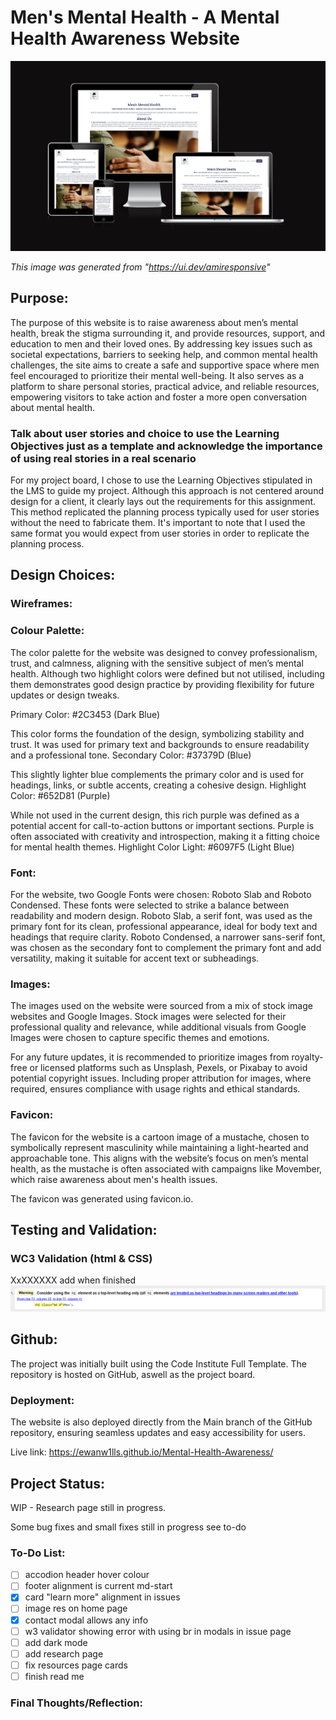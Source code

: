 # Men's Mental Health - A Mental Health Awareness Website 


![Responsiveness scr](assets/images/responsivenss.png)

*This image was generated from "https://ui.dev/amiresponsive"*

## Purpose:

The purpose of this website is to raise awareness about men’s mental health, break the stigma surrounding it, and provide resources, support, and education to men and their loved ones. By addressing key issues such as societal expectations, barriers to seeking help, and common mental health challenges, the site aims to create a safe and supportive space where men feel encouraged to prioritize their mental well-being. It also serves as a platform to share personal stories, practical advice, and reliable resources, empowering visitors to take action and foster a more open conversation about mental health.

### Talk about user stories and choice to use the Learning Objectives just as a template and acknowledge the importance of using real stories in a real scenario

For my project board, I chose to use the Learning Objectives stipulated in the LMS to guide my project. Although this approach is not centered around design for a client, it clearly lays out the requirements for this assignment. This method replicated the planning process typically used for user stories without the need to fabricate them. It's important to note that I used the same format you would expect from user stories in order to replicate the planning process.

## Design Choices:

### Wireframes:

### Colour Palette:

The color palette for the website was designed to convey professionalism, trust, and calmness, aligning with the sensitive subject of men’s mental health. Although two highlight colors were defined but not utilised, including them demonstrates good design practice by providing flexibility for future updates or design tweaks.

Primary Color: #2C3453 (Dark Blue)

This color forms the foundation of the design, symbolizing stability and trust. It was used for primary text and backgrounds to ensure readability and a professional tone.
Secondary Color: #37379D (Blue)

This slightly lighter blue complements the primary color and is used for headings, links, or subtle accents, creating a cohesive design.
Highlight Color: #652D81 (Purple)

While not used in the current design, this rich purple was defined as a potential accent for call-to-action buttons or important sections. Purple is often associated with creativity and introspection, making it a fitting choice for mental health themes.
Highlight Color Light: #6097F5 (Light Blue)

### Font:

For the website, two Google Fonts were chosen: Roboto Slab and Roboto Condensed. These fonts were selected to strike a balance between readability and modern design. Roboto Slab, a serif font, was used as the primary font for its clean, professional appearance, ideal for body text and headings that require clarity. Roboto Condensed, a narrower sans-serif font, was chosen as the secondary font to complement the primary font and add versatility, making it suitable for accent text or subheadings.

### Images:

The images used on the website were sourced from a mix of stock image websites and Google Images. Stock images were selected for their professional quality and relevance, while additional visuals from Google Images were chosen to capture specific themes and emotions. 

For any future updates, it is recommended to prioritize images from royalty-free or licensed platforms such as Unsplash, Pexels, or Pixabay to avoid potential copyright issues. Including proper attribution for images, where required, ensures compliance with usage rights and ethical standards.

### Favicon:

The favicon for the website is a cartoon image of a mustache, chosen to symbolically represent masculinity while maintaining a light-hearted and approachable tone. This aligns with the website’s focus on men’s mental health, as the mustache is often associated with campaigns like Movember, which raise awareness about men's health issues.

The favicon was generated using favicon.io.

## Testing and Validation:

### WC3 Validation (html & CSS)

 XxXXXXXX   add when finished ![w3 validator](assets/images/image.png)

## Github:

The project was initially built using the Code Institute Full Template. The repository is hosted on GitHub, aswell as the project board.

### Deployment:
 
 The website is also deployed directly from the Main branch of the GitHub repository, ensuring seamless updates and easy accessibility for users.

 Live link: https://ewanw1lls.github.io/Mental-Health-Awareness/

## Project Status:

WIP - Research page still in progress.

Some bug fixes and small fixes still in progress see to-do

### To-Do List:

- [ ] accodion header hover colour
- [ ] footer alignment is current md-start
- [x] card "learn more" alignment in issues
- [ ] image res on home page
- [x] contact modal allows any info
- [ ] w3 validator showing error with using br in modals in issue page
- [ ] add dark mode
- [ ] add research page
- [ ] fix resources page cards
- [ ] finish read me

### Final Thoughts/Reflection: